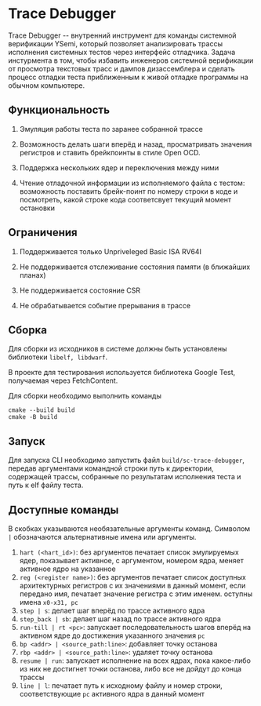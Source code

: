 # Trace Debugger
Trace Debugger -- внутренний инструмент для команды системной верификации YSemi, который позволяет анализировать трассы исполнения системных тестов через интерфейс отладчика. Задача инстурмента в том, чтобы избавить инженеров системной верификации от просмотра текстовых трасс и дампов дизассемблера и сделать процесс отладки теста приближенным к живой отладке программы на обычном компьютере.

## Функциональность

1. Эмуляция работы теста по заранее собранной трассе

1. Возможность делать шаги вперёд и назад, просматривать значения регистров и ставить брейкпоинты в стиле Open OCD.

1. Поддержка нескольких ядер и переключения между ними

1. Чтение отладочной информации из исполняемого файла с тестом: возможность поставить брейк-поинт по номеру строки в коде и посмотреть, какой строке кода соответсвует текущий момент остановки

## Ограничения

1. Поддерживается только Unpriveleged Basic ISA RV64I

1. Не поддерживается отслеживание состояния памяти (в ближайших планах)

1. Не поддерживается состояние CSR

1. Не обрабатывается событие прерывания в трассе

## Сборка

Для сборки из исходников в системе должны быть установлены библиотеки `libelf, libdwarf`.

В проекте для тестирования используется библиотека Google Test, получаемая через FetchContent.

Для сборки необходимо выполнить команды

```
cmake --build build
cmake -B build
```

## Запуск

Для запуска CLI необходимо запустить файл `build/sc-trace-debugger`, передав аргументами командной строки путь к директории, содержащей трассы, собранные по результатам исполнения теста и путь к elf файлу теста.

## Доступные команды

В скобках указываются необязательные аргументы команд. Символом `|` обозначаются альтернативные имена или аргументы.
 
1. `hart (<hart_id>)`: без аргументов печатает список эмулируемых ядер, показывает активное, с аргументом, номером ядра, меняет активное ядро на указанное
1. `reg (<register name>)`: без аргументов печатает список доступных архитектурных регистров с их значениями в данный момент, если передано имя, печатает значение регистра с этим именем. оступны имена `x0-x31, pc`
1. `step | s`: делает шаг вперёд по трассе активного ядра
1. `step_back | sb`: делает шаг назад по трассе активного ядра
1. `run-till | rt <pc>`: запускает последовательность шагов вперёд на активном ядре до достижения указанного значения `pc`
1. `bp <addr> | <source_path:line>`: добавляет точку останова
1. `rbp <addr> | <source_path:line>`: удаляет точку останова
1. `resume | run`: запускает исполнение на всех ядрах, пока какое-либо из них не достигнет точки останова, либо все не дойдут до конца трассы
1. `line | l`: печатает путь к исходному файлу и номер строки, соответствующие `pc` активного ядра в данный момент
